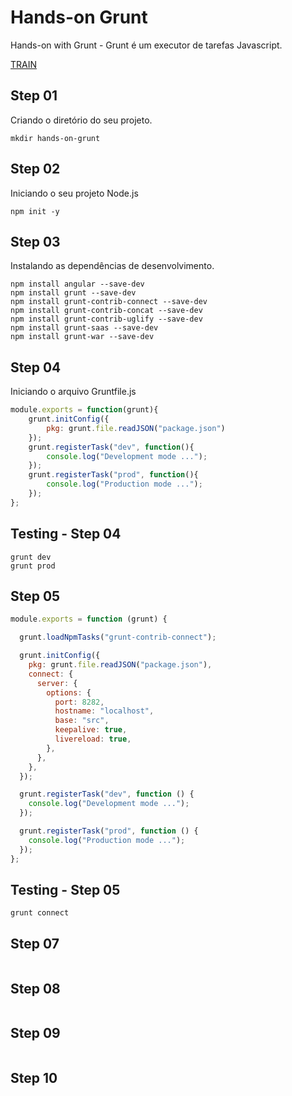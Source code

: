 # Hands-on Grunt

Hands-on with Grunt - Grunt é um executor de tarefas Javascript.

[TRAIN](https://www.youtube.com/playlist?list=PL4cUxeGkcC9j85fkVyCzCMJDfteLtrl_y)

## Step 01

Criando o diretório do seu projeto.

```shell
mkdir hands-on-grunt
```

## Step 02

Iniciando o seu projeto Node.js

```shell
npm init -y
```

## Step 03

Instalando as dependências de desenvolvimento.

```shell
npm install angular --save-dev
npm install grunt --save-dev
npm install grunt-contrib-connect --save-dev
npm install grunt-contrib-concat --save-dev
npm install grunt-contrib-uglify --save-dev
npm install grunt-saas --save-dev
npm install grunt-war --save-dev
```

## Step 04

Iniciando o arquivo Gruntfile.js

```javascript
module.exports = function(grunt){
    grunt.initConfig({
        pkg: grunt.file.readJSON("package.json")
    });
    grunt.registerTask("dev", function(){
        console.log("Development mode ...");
    });
    grunt.registerTask("prod", function(){
        console.log("Production mode ...");
    });
};
```

## Testing - Step 04

```shell
grunt dev
grunt prod
```

## Step 05

```javascript
module.exports = function (grunt) {

  grunt.loadNpmTasks("grunt-contrib-connect");

  grunt.initConfig({
    pkg: grunt.file.readJSON("package.json"),
    connect: {
      server: {
        options: {
          port: 8282,
          hostname: "localhost",
          base: "src",
          keepalive: true,
          livereload: true,
        },
      },
    },
  });

  grunt.registerTask("dev", function () {
    console.log("Development mode ...");
  });

  grunt.registerTask("prod", function () {
    console.log("Production mode ...");
  });
};
```

## Testing - Step 05

```shell
grunt connect
```

## Step 07

```shell
```

## Step 08

```shell
```

## Step 09

```shell
```

## Step 10

```shell
```